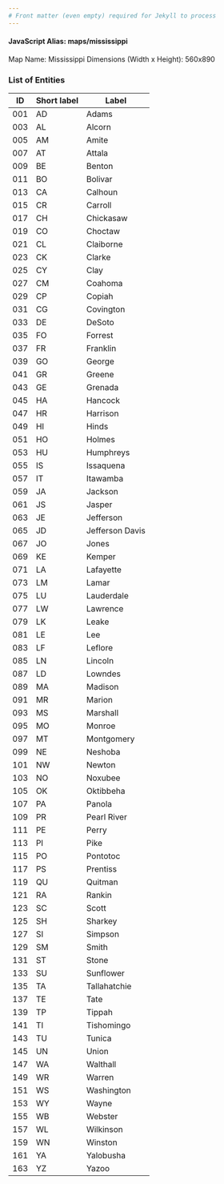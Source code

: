 ```yaml
---
# Front matter (even empty) required for Jekyll to process
---
```


#### JavaScript Alias: maps/mississippi

Map Name: Mississippi
Dimensions (Width x Height): 560x890





### List of Entities

ID | Short label | Label
---|---|---|
001|AD|Adams
003|AL|Alcorn
005|AM|Amite
007|AT|Attala
009|BE|Benton
011|BO|Bolivar
013|CA|Calhoun
015|CR|Carroll
017|CH|Chickasaw
019|CO|Choctaw
021|CL|Claiborne
023|CK|Clarke
025|CY|Clay
027|CM|Coahoma
029|CP|Copiah
031|CG|Covington
033|DE|DeSoto
035|FO|Forrest
037|FR|Franklin
039|GO|George
041|GR|Greene
043|GE|Grenada
045|HA|Hancock
047|HR|Harrison
049|HI|Hinds
051|HO|Holmes
053|HU|Humphreys
055|IS|Issaquena
057|IT|Itawamba
059|JA|Jackson
061|JS|Jasper
063|JE|Jefferson
065|JD|Jefferson Davis
067|JO|Jones
069|KE|Kemper
071|LA|Lafayette
073|LM|Lamar
075|LU|Lauderdale
077|LW|Lawrence
079|LK|Leake
081|LE|Lee
083|LF|Leflore
085|LN|Lincoln
087|LD|Lowndes
089|MA|Madison
091|MR|Marion
093|MS|Marshall
095|MO|Monroe
097|MT|Montgomery
099|NE|Neshoba
101|NW|Newton
103|NO|Noxubee
105|OK|Oktibbeha
107|PA|Panola
109|PR|Pearl River
111|PE|Perry
113|PI|Pike
115|PO|Pontotoc
117|PS|Prentiss
119|QU|Quitman
121|RA|Rankin
123|SC|Scott
125|SH|Sharkey
127|SI|Simpson
129|SM|Smith
131|ST|Stone
133|SU|Sunflower
135|TA|Tallahatchie
137|TE|Tate
139|TP|Tippah
141|TI|Tishomingo
143|TU|Tunica
145|UN|Union
147|WA|Walthall
149|WR|Warren
151|WS|Washington
153|WY|Wayne
155|WB|Webster
157|WL|Wilkinson
159|WN|Winston
161|YA|Yalobusha
163|YZ|Yazoo

